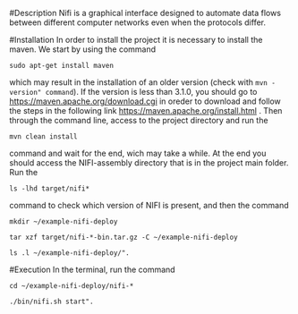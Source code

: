 #Description
Nifi is a graphical interface designed to automate data flows between different computer networks even when the protocols differ.
  
#Installation
In order to install the project it is necessary to install the maven. We start by using the command 

`sudo apt-get install maven`

 which may result in the installation of an older version (check with `mvn -version" command`). If the version is less than 3.1.0, you should go to https://maven.apache.org/download.cgi in oreder to download and follow the steps in the following link https://maven.apache.org/install.html . Then through the command line, access to the project directory and run the 
 
 `mvn clean install`
 
 command and wait for the end, wich may take a while. At the end you should access the NIFI-assembly directory that is in the project main folder. Run the 
 
`ls -lhd target/nifi*`

command to check which version of NIFI is present, and then the command 

`mkdir ~/example-nifi-deploy`

`tar xzf target/nifi-*-bin.tar.gz -C ~/example-nifi-deploy`

`ls .l ~/example-nifi-deploy/".`

  
#Execution 
In the terminal, run the command 

`cd ~/example-nifi-deploy/nifi-*` 

`./bin/nifi.sh start".`
